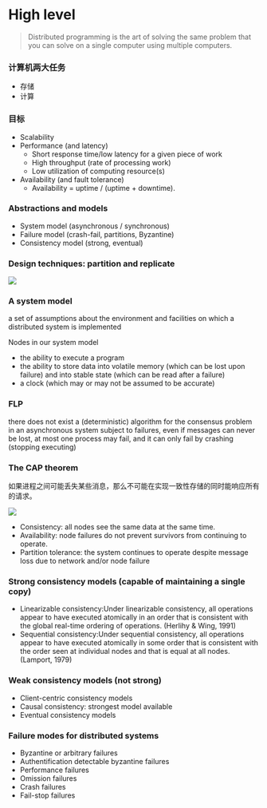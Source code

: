 # High level

> Distributed programming is the art of solving the same problem that you can solve on a single computer using multiple computers.


### 计算机两大任务

- 存储
- 计算


### 目标

- Scalability
- Performance (and latency)
  - Short response time/low latency for a given piece of work
  - High throughput (rate of processing work)
  - Low utilization of computing resource(s)
- Availability (and fault tolerance)
  - Availability = uptime / (uptime + downtime).
 

### Abstractions and models

- System model (asynchronous / synchronous)
- Failure model (crash-fail, partitions, Byzantine)
- Consistency model (strong, eventual)

### Design techniques: partition and replicate

![](http://book.mixu.net/distsys/images/part-repl.png)

### A system model

a set of assumptions about the environment and facilities on which a distributed system is implemented

Nodes in our system model

- the ability to execute a program
- the ability to store data into volatile memory (which can be lost upon failure) and into stable state (which can be read after a failure)
- a clock (which may or may not be assumed to be accurate)

### FLP

there does not exist a (deterministic) algorithm for the consensus problem in an asynchronous system subject to failures, even if messages can never be lost, at most one process may fail, and it can only fail by crashing (stopping executing)



### The CAP theorem

如果进程之间可能丢失某些消息，那么不可能在实现一致性存储的同时能响应所有的请求。

![](http://book.mixu.net/distsys/images/CAP.png)

- Consistency: all nodes see the same data at the same time.
- Availability: node failures do not prevent survivors from continuing to operate.
- Partition tolerance: the system continues to operate despite message loss due to network and/or node failure

### Strong consistency models (capable of maintaining a single copy)

- Linearizable consistency:Under linearizable consistency, all operations appear to have executed atomically in an order that is consistent with the global real-time ordering of operations. (Herlihy & Wing, 1991)
- Sequential consistency:Under sequential consistency, all operations appear to have executed atomically in some order that is consistent with the order seen at individual nodes and that is equal at all nodes. (Lamport, 1979)

### Weak consistency models (not strong)

- Client-centric consistency models
- Causal consistency: strongest model available
- Eventual consistency models

### Failure modes for distributed systems

- Byzantine or arbitrary failures
- Authentification detectable byzantine failures
- Performance failures
- Omission failures
- Crash failures
- Fail-stop failures

